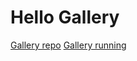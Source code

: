 # Hello Gallery
[Gallery repo](https://gallery.flutter.dev/#/)
[Gallery running](https://gallery.flutter.dev/#/)